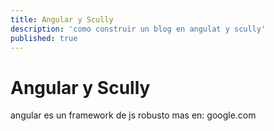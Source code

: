 ```yaml
---
title: Angular y Scully
description: 'como construir un blog en angulat y scully'
published: true
---
```


# Angular y Scully
angular es un framework de js robusto
mas en:
google.com

